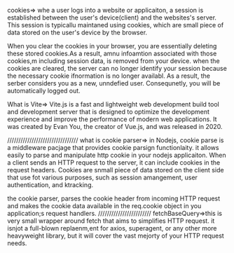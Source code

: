 cookies=> whe a user logs into a website or applicaiton, a session is established between the user's device(client) and the websites's server.
This session is typicallu maintaned using cookies, which are small piece of data stored on the user's device by the browser.

When you clear the cookies in your browser, you are essentially deleting these stored cookies.As a result, amnu infoamtion associated with those cookies,m including session data, is removed from your device.
when the cookies are cleared, the server can no longer identify your session because the necessary cookie ifnormation is no longer availabl. As a result, the serber considers you as a new, unndefied user. Consequnetly, you will be automatically logged out.

What is Vite=> Vite.js is a fast and lightweight web development build tool and development server that is designed to optimize the development experience and improve the performance of modern web applications. It was created by Evan You, the creator of Vue.js, and was released in 2020.

////////////////////////////////
what is cookie parser=> in Nodejs, cookie parse is a middleware pacjage that provides cookie parsign functionlaity. it allows easily to parse and manipulate http cookie in your nodejs applicaiton.
When a client sends an HTTP request to the server, it can include cookies in the request headers. Cookies are snmall piece of data stored on the client side that use fot various purposes, such as session amangement, user authentication, and ktracking.

the cookie parser, parses the cookie header from incoming HTTP request and makes the cookie data available in the req.cookie object in you application;s request handlers.
////////////////////////
fetchBaseQuery=>this is very small wrapper around fetch that aims to simplifies HTTP request. it isnjot a full-blown replaenm,ent for axios, superagent, or any other more heavyweight library, but it will cover the vast mejorty of your HTTP request needs.
